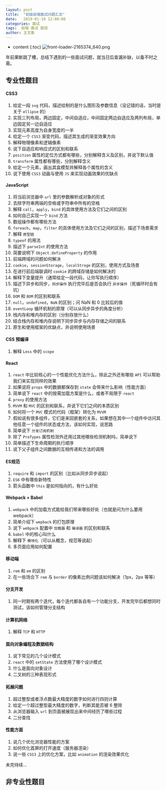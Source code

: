 ```yaml
---
layout: post
title:  "初级前端面试问题汇总"
date:   2019-01-10 12:00:00
categories: 面试
tags:  前端 面试 题目
author: 王文章
---
```




* content
{:toc}
![front-loader-2165374_640.png](https://i.loli.net/2019/01/18/5c41cb3c39c48.png)

年前果断跳了槽，总结下遇到的一些面试问题，就当日后查漏补缺，以备不时之需。



## 专业性题目

#### CSS3
1. 给定一段 `svg` 代码，描述绘制的是什么图形及参数信息（没记错的话，当时是关于 `ellipse` 的）
2. 实现三列布局，两边固定，中间自适应，中间固定两边自适应及两列布局，单边固定另一边自适应
3. 实现元素高度为自身宽度的一半
4. 给定一个 `CSS3` 渐变代码，描述其生成的渐变效果方向
5. 解释物理像素和逻辑像素
6. 说下自适应和响应式的区别和联系
7. `position` 属性的定位方式都有哪些，分别解释含义及区别，并说下默认值
8. `transform` 属性都有哪些，分别解释含义
9. 给定一个元素，画出其盒模型并解释各个属性的含义
10. 说下使用 `CSS3` 动画与使用 `JS` 来实现动画效果的优缺点

#### JavaScript
1. 将当前浏览器中 `url` 里的参数解析成对象的形式
2. 去除字符串两端的空格或字符串中所有的空格
3. 解释 `call`，`apply`，`bind` 的具体使用方法及它们之间的区别 
4. 如何自己实现一个 `bind` 方法
5. 数组操作都有哪些方法
6. `foreach`，`map`，`filter` 的具体使用方法及它们之间的区别，描述下场景需求
7. 解释 `原型链`
8. `typeof` 的用法
9. 描述下 `parseInt` 的使用方法
10. 简要说明下 `Object.defineProperty` 的作用
11. 前端跨域的问题如何解决
12. `cookie`，`sessionStorage`，`localStroge` 的区别，使用方式及场景
13. 在进行前后端联调时 `cookie` 的跨域存储是如何解决的
14. 解释下变量提升（通常给定一段代码，让你写执行顺序）
15. 描述下异步和同步，`同步操作` 执行完毕后是否会执行 `异步操作`（死循环时会有坑）
16. `DOM` 和 `BOM` 的区别和联系
17. `null`，`undefined`，`NaN` 的区别；问 NaN 和 0 比较后的值
18. `eventLoop` 循环机制的原理（可以从同步异步的角度分析）
19. 栈内存和堆内存的区别（分别存放什么）
20. 结合栈内存和堆内存说明下同步异步与内存存储之间的联系
21. 原生和使用框架的优缺点，并说明使用场景


#### CSS 预编译
1. 解释 `Less` 中的 `scope`

#### React 
1. `react` 中比较核心的一个性能优化方法什么，除此之外还有哪些 `API` 可以帮助我们来实现同样的效果
2. 如果说将 `props` 中的数据都保存到 `state` 会带来什么影响（性能方面）
3. 简单说下 `react` 中的按需加载方案是什么，或者不局限于 `react`
4. `proxy` 的使用方法
5. `MVVM` 和 `MVC` 的区别和联系，并说下它们之间的本质区别
6. 如何将一个 `MVC` 模式的代码（框架）转化为 `MVVM` 
7. 假如说有很多组件，它们是来回嵌套的关系，如果想在其中一个组件中访问其他任意一个组件的状态或方法，该如何实现，说思路
8. 简单说下 `分发订阅机制`
9. 除了 `ProTypes` 属性检测外还用过其他哪些检测机制吗，简单说下
10. 简单描述下生命周期的执行顺序
11. 说下父子组件之间数据的互相传递和方法的调用

#### ES规范 
1. `require` 和 `import` 的区别（比如从同步异步说起）
2. `ES6` 中有哪些新特性
3. 箭头函数中 `this` 是如何指向的，有什么好处

#### Webpack + Babel
1. `webpack` 中的加载方式能给我们带来哪些好处（也就是问为什么要用 webpack）
2. 简单介绍下 `wepback` 的打包原理
3. 说下 `webpack` 配置中 `加载器` 和 `编译器` 的区别和联系
4. `babel` 中的核心叫什么
5. 解释下 `模块化`（可以从概念，规范等说起）
6. 多页面应用如何配置


#### 移动端
1. `rem` 和 `em` 的区别
2. 在一些场合下 `rem` 与 `border` 的像素比例问题该如何解决（1px，2px 等等）

#### 分支开发
1. 同一时期有两个迭代，每个迭代都各自有一个功能分支，开发完毕后都想同时测试，该如何管理分支结构


#### 计算机网络
1. 解释 `TCP` 和 `HTTP`

#### 面向对象编程及数据结构
1. 说下常见的几个设计模式
2. `react` 中的 `setState` 方法使用了哪个设计模式
3. 什么是面向对象设计
4. 二叉树的三种表现形式

#### 拓展问题
1. 超过整型或者浮点数最大精度的数字如何进行四则计算
2. 给定一个超过整型最大精度的数字，判断其能否被 6 整除
3. 从浏览器输入 `url` 到页面被展现出来中间经历了哪些过程
4. 二分查找

#### 性能方面
1. 说几个优化浏览器性能的方案
2. 如何优化首屏的打开速度（服务器渲染）
3. 说一些 `CSS3` 上的优化方案，比如 `animation` 的渲染效果优化 


未完待续...
## 非专业性题目